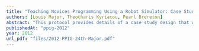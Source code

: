 ```yaml
---
title: "Teaching Novices Programming Using a Robot Simulator: Case Study Protocol"
authors: [Louis Major, Theocharis Kyriacou, Pearl Brereton]
abstract: "This protocol provides details of a case study design that will investigate the use of simulated robots as introductory programming teaching tools. This research is motivated by the results of a Systematic Literature Review which indicated that such work would be valuable. The protocol will help to ensure that a reliable, transparent and rigorous study is performed. Furthermore, potential problems have been considered and accounted for in advance of its implementation. The protocol may also act as a point of reference for other researchers interested in performing a case study."
publishedAt: "ppig-2012"
year: 2012
url_pdf: "files/2012-PPIG-24th-Major.pdf"
---
```

